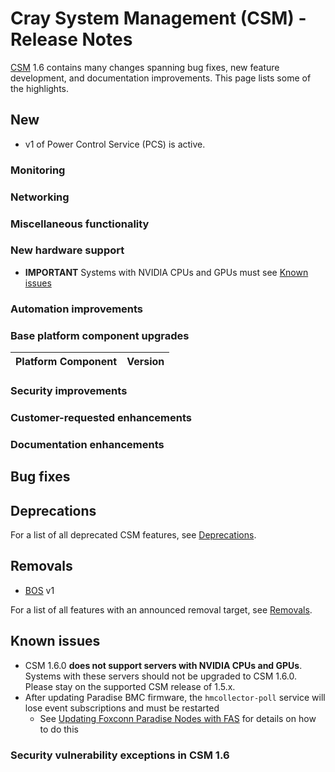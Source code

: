 # Cray System Management (CSM) - Release Notes

[CSM](glossary.md#cray-system-management-csm) 1.6 contains many changes spanning bug fixes, new feature development, and documentation improvements. This page lists some of the highlights.

## New

* v1 of Power Control Service (PCS) is active.

### Monitoring

### Networking

### Miscellaneous functionality

### New hardware support

* **IMPORTANT** Systems with NVIDIA CPUs and GPUs must see [Known issues](#known-issues)

### Automation improvements

### Base platform component upgrades

| Platform Component           | Version        |
|------------------------------|----------------|

### Security improvements

### Customer-requested enhancements

### Documentation enhancements

## Bug fixes

## Deprecations

For a list of all deprecated CSM features, see [Deprecations](introduction/deprecated_features/README.md#deprecations).

## Removals

* [BOS](glossary.md#boot-orchestration-service-bos) v1

For a list of all features with an announced removal target, see [Removals](introduction/deprecated_features/README.md#removals).

## Known issues

* CSM 1.6.0 **does not support servers with NVIDIA CPUs and GPUs**. Systems with these servers should not be upgraded to CSM 1.6.0. Please stay on the supported CSM release of 1.5.x.
* After updating Paradise BMC firmware, the `hmcollector-poll` service will lose event subscriptions and must be restarted
    * See [Updating Foxconn Paradise Nodes with FAS](operations/firmware/FAS_Paradise.md) for details on how to do this

### Security vulnerability exceptions in CSM 1.6
